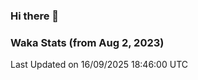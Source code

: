 ### Hi there 👋

### Waka Stats (from Aug 2, 2023)

<!--START_SECTION:waka-->

 Last Updated on 16/09/2025 18:46:00 UTC
<!--END_SECTION:waka-->
